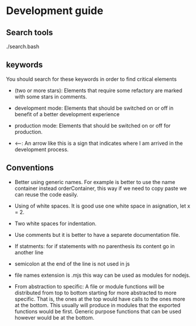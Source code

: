 Development guide
=================

## Search tools

./search.bash

## keywords

You should search for these keywords in order to find critical elements

- (two or more stars): Elements that require some refactory are marked with some stars in comments.

- development mode: Elements that should be switched on or off in benefit of a better development experience

- production mode: Elements that should be switched on or off for production.

- <--: An arrow like this is a sign that indicates where I am arrived in the development process.

## Conventions

- Better using generic names. For example is better to use the name container instead orderContainer, this way if we need to copy paste we can reuse the code easily.

- Using of white spaces. It is good use one white space in asignation, let x = 2.

- Two white spaces for indentation.

- Use comments but it is better to have a separete documentation file.

- If statments: for if statements with no parenthesis its content go in another line

- semicolon at the end of the line is not used in js

- file names extension is .mjs this way can be used as modules for nodejs.

- From abstraction to specific: A file or module functions will be distributed from top to bottom starting for more abstracted to more specific. That is, the ones at the top would have calls to the ones more at the bottom. This usually will produce in modules that the exported functions would be first. Generic purpose functions that can be used however would be at the bottom.